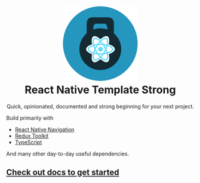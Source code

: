 <h1 align="center">
    <img src="./website/static/img/strong.png" alt="strong"/>
    <br/>
    React Native Template Strong
</h1>

<p align="center">
    Quick, opinionated, documented and strong beginning for your next project.
</p>

Build primarily with 
- [React Native Navigation](https://wix.github.io/react-native-navigation/docs/before-you-start/) 
- [Redux Toolkit](https://redux-toolkit.js.org)
- [TypeScript](https://www.typescriptlang.org) 

And many other day-to-day useful dependencies.

## [Check out docs to get started](https://svbutko.github.io/react-native-template-strong/)
